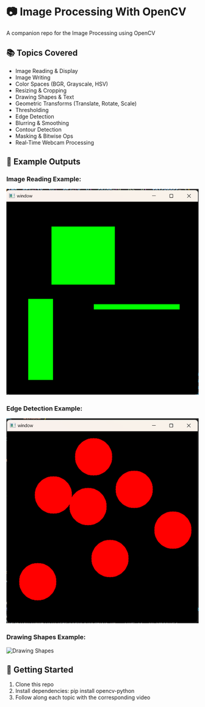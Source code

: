 # 📷 Image Processing With OpenCV

A companion repo for the Image Processing using OpenCV

## 📚 Topics Covered
- Image Reading & Display  
- Image Writing  
- Color Spaces (BGR, Grayscale, HSV)  
- Resizing & Cropping  
- Drawing Shapes & Text  
- Geometric Transforms (Translate, Rotate, Scale)  
- Thresholding  
- Edge Detection  
- Blurring & Smoothing  
- Contour Detection  
- Masking & Bitwise Ops  
- Real‑Time Webcam Processing  

## 📸 Example Outputs

### Image Reading Example:
![Image Reading](dragbox.png)
<!-- Replace with your image path -->

### Edge Detection Example:
![Edge Detection](RedCircle.png)

### Drawing Shapes Example:
![Drawing Shapes](images/drawing_shapes.png)


## 🚀 Getting Started
1. Clone this repo  
2. Install dependencies: pip install opencv-python  
3. Follow along each topic with the corresponding video
